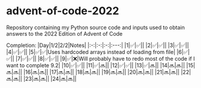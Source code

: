 # advent-of-code-2022
Repository containing my Python source code and inputs used to obtain answers to the 2022 Edition of Advent of Code 

Completion:
|Day|1/2|2/2|Notes|
|:-:|:-:|:-:|:---:|
|1|✅|✅||
|2|✅|✅||
|3|✅|✅||
|4|✅|✅||
|5|✅|✅|Uses hardcoded arrays instead of loading from file|
|6|✅|✅||
|7|✅|✅||
|8|✅|✅||
|9|✅|❌|Will probably have to redo most of the code if I want to complete 9.2|
|10|✅|✅||
|11|✅|🔜||
|12|✅|✅||
|13|✅|🔜||
|14|🔜|🔜||
|15|🔜|🔜||
|16|🔜|🔜||
|17|🔜|🔜||
|18|🔜|🔜||
|19|🔜|🔜||
|20|🔜|🔜||
|21|🔜|🔜||
|22|🔜|🔜||
|23|🔜|🔜||
|24|🔜|🔜||
